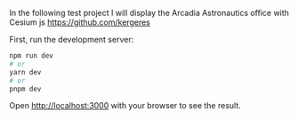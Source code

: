 In the following test project I will display the Arcadia Astronautics office with Cesium js
https://github.com/kergeres

First, run the development server:

```bash
npm run dev
# or
yarn dev
# or
pnpm dev
```

Open [http://localhost:3000](http://localhost:3000) with your browser to see the result.
